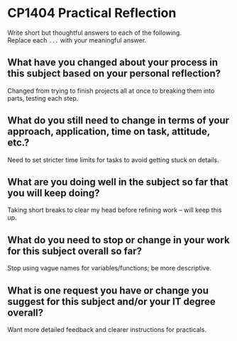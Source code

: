 # CP1404 Practical Reflection

Write short but thoughtful answers to each of the following.  
Replace each `...` with your meaningful answer.

## What have you changed about your process in this subject based on your personal reflection?

Changed from trying to finish projects all at once to breaking them into parts, testing each step.

## What do you still need to change in terms of your approach, application, time on task, attitude, etc.?
Need to set stricter time limits for tasks to avoid getting stuck on details. 

## What are you doing well in the subject so far that you will keep doing?
Taking short breaks to clear my head before refining work – will keep this up.

## What do you need to stop or change in your work for this subject overall so far?

Stop using vague names for variables/functions; be more descriptive.

## What is one request you have or change you suggest for this subject and/or your IT degree overall?

Want more detailed feedback and clearer instructions for practicals.

